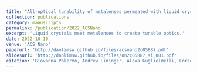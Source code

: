 ```yaml
---
title: "All-optical tunability of metalenses permeated with liquid crystals"
collection: publications
category: manuscripts
permalink: /publication/2022_ACSNano
excerpt: 'Liquid crystals meet metalenses to create tunable optics.'
date: 2022-10-10
venue: 'ACS Nano'
paperurl: 'http://danlimsw.github.io/files/acsnano2c05887.pdf'
slidesurl: 'http://danlimsw.github.io/files/nn2c05887_si_001.pdf'
citation: 'Giovanna Palermo, Andrew Lininger, Alexa Guglielmelli, Loredana Ricciardi, Giuseppe Nicoletta, Antonio De Luca, Joon-Suh Park, Soon Wei Daniel Lim, Maryna L. Meretska, Federico Capasso*, Giuseppe Strangi*, All-optical tunability of metalenses permeated with liquid crystals, <i>ACS Nano</i> <b>16</b>(10), 16539–16548 (2022).'
---
```


